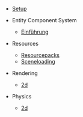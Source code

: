 - [Setup](setup.md)

- Entity Component System

  - [Einführung](ecs.md)

- Resources

  - [Resourcepacks](resources.md)
  - [Sceneloading](resources-scene.md)

- Rendering

  - [2d](rendering-2d.md)

- Physics

  - [2d](physics-2d.md)
